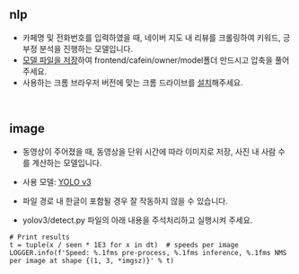 ## nlp
- 카페명 및 전화번호를 입력하였을 때, 네이버 지도 내 리뷰를 크롤링하여 키워드, 긍부정 분석을 진행하는 모델입니다.
- [모델 파일을 저장](https://drive.google.com/file/d/16I3DW3GScvwqBDl7yVYvBr9gsa0pVVs7/view)하여 frontend/cafein/owner/model폴더 만드시고 압축을 풀어주세요.
- 사용하는 크롬 브라우저 버전에 맞는 크롬 드라이브를 [설치](https://chromedriver.chromium.org/downloads)해주세요.

<br>

## image
- 동영상이 주어졌을 때, 동영상을 단위 시간에 따라 이미지로 저장, 사진 내 사람 수를 계산하는 모델입니다.

- 사용 모델: [YOLO v3](https://github.com/ultralytics/yolov3)
- 파일 경로 내 한글이 포함될 경우 잘 작동하지 않을 수 있습니다.
- yolov3/detect.py 파일의 아래 내용을 주석처리하고 실행시켜 주세요. 
```
# Print results
t = tuple(x / seen * 1E3 for x in dt)  # speeds per image
LOGGER.info(f'Speed: %.1fms pre-process, %.1fms inference, %.1fms NMS per image at shape {(1, 3, *imgsz)}' % t)
```